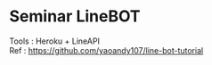 # Seminar LineBOT

Tools : Heroku + LineAPI \
Ref : https://github.com/yaoandy107/line-bot-tutorial

